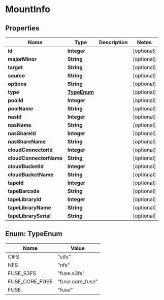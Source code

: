 

# MountInfo

## Properties

Name | Type | Description | Notes
------------ | ------------- | ------------- | -------------
**id** | **Integer** |  |  [optional]
**majorMinor** | **String** |  |  [optional]
**target** | **String** |  |  [optional]
**source** | **String** |  |  [optional]
**options** | **String** |  |  [optional]
**type** | [**TypeEnum**](#TypeEnum) |  |  [optional]
**poolId** | **Integer** |  |  [optional]
**poolName** | **String** |  |  [optional]
**nasId** | **Integer** |  |  [optional]
**nasName** | **String** |  |  [optional]
**nasShareId** | **Integer** |  |  [optional]
**nasShareName** | **String** |  |  [optional]
**cloudConnectorId** | **Integer** |  |  [optional]
**cloudConnectorName** | **String** |  |  [optional]
**cloudBucketId** | **Integer** |  |  [optional]
**cloudBucketName** | **String** |  |  [optional]
**tapeId** | **Integer** |  |  [optional]
**tapeBarcode** | **String** |  |  [optional]
**tapeLibraryId** | **Integer** |  |  [optional]
**tapeLibraryName** | **String** |  |  [optional]
**tapeLibrarySerial** | **String** |  |  [optional]



## Enum: TypeEnum

Name | Value
---- | -----
CIFS | &quot;cifs&quot;
NFS | &quot;nfs&quot;
FUSE_S3FS | &quot;fuse.s3fs&quot;
FUSE_CORE_FUSE | &quot;fuse.core_fuse&quot;
FUSE | &quot;fuse&quot;



